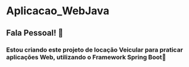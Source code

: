 # Aplicacao_WebJava
## Fala Pessoal! 👋
### Estou criando este projeto de locação Veicular para praticar aplicações Web, utilizando o Framework Spring Boot🍃
